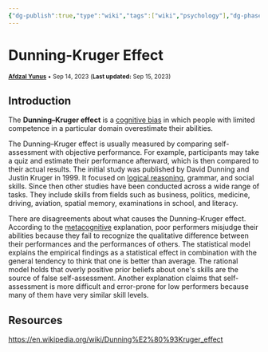 ```yaml
---
{"dg-publish":true,"type":"wiki","tags":["wiki","psychology"],"dg-phase":"gravel","author":"[Afdzal Yunus](https://afdzal.dev)","date-created":"2023-09-14 06:39 AM","date-modified":"2023-09-14 06:39 AM","permalink":"/wiki/230914063935-dunning-kruger-effect/","dgPassFrontmatter":true,"noteIcon":"","created":"","updated":""}
---
```


# Dunning-Kruger Effect
<small>**[Afdzal Yunus](https://afdzal.dev)** • Sep 14, 2023 (**Last updated:** Sep 15, 2023)</small>

## Introduction
The **Dunning–Kruger effect** is a [cognitive bias](https://en.wikipedia.org/wiki/Cognitive_bias) in which people with limited competence in a particular domain overestimate their abilities.

The Dunning–Kruger effect is usually measured by comparing self-assessment with objective performance. For example, participants may take a quiz and estimate their performance afterward, which is then compared to their actual results. The initial study was published by David Dunning and Justin Kruger in 1999. It focused on [logical reasoning](https://en.wikipedia.org/wiki/Logical_reasoning), grammar, and social skills. Since then other studies have been conducted across a wide range of tasks. They include skills from fields such as business, politics, medicine, driving, aviation, spatial memory, examinations in school, and literacy.

There are disagreements about what causes the Dunning–Kruger effect. According to the [metacognitive](https://en.wikipedia.org/wiki/Metacognition) explanation, poor performers misjudge their abilities because they fail to recognize the qualitative difference between their performances and the performances of others. The statistical model explains the empirical findings as a statistical effect in combination with the general tendency to think that one is better than average. The rational model holds that overly positive prior beliefs about one's skills are the source of false self-assessment. Another explanation claims that self-assessment is more difficult and error-prone for low performers because many of them have very similar skill levels.

## Resources
https://en.wikipedia.org/wiki/Dunning%E2%80%93Kruger_effect